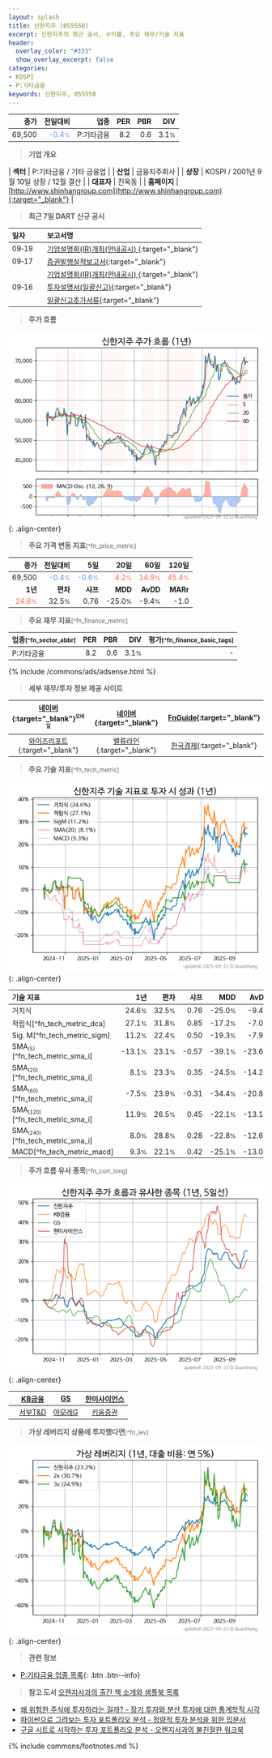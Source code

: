 ```yaml
---
layout: splash
title: 신한지주 (055550)
excerpt: 신한지주의 최근 공시, 수익률, 주요 재무/기술 지표
header:
  overlay_color: "#333"
  show_overlay_excerpt: false
categories:
- KOSPI
- P:기타금융
keywords: 신한지주, 055550
---
```


| **종가** | **전일대비** | **업종** | **PER** | **PBR** | **DIV** |
| -------: | -----------: | -------: | ------: | ------: | ------: |
| 69,500 | <span style="color: cornflowerblue">-0.4<small>%</small></span> | P:기타금융 | 8.2 | 0.6 | 3.1<small>%</small> |

<!-- more -->


> **기업 개요**<a id="company"></a>

| <span style="white-space:nowrap;">**섹터**</span> | P:기타금융 / 기타 금융업 |
| <span style="white-space:nowrap;">**산업**</span> | 금융지주회사 |
| <span style="white-space:nowrap;">**상장**</span> | KOSPI / 2001년 9월 10일 상장 / 12월 결산 |
| <span style="white-space:nowrap;">**대표자**</span> | 진옥동 |
| <span style="white-space:nowrap;">**홈페이지**</span> | [http://www.shinhangroup.com](http://www.shinhangroup.com){:target="_blank"} |


> **최근 7일 DART 신규 공시**<a id="dart"></a>

| **일자** |      | **보고서명** |
| :------- | :--- | :----------- |
| 09&#x2011;19 | | [기업설명회(IR)개최(안내공시)              ](https://dart.fss.or.kr/dsaf001/main.do?rcpNo=20250919800372){:target="_blank"} |
| 09&#x2011;17 | | [증권발행실적보고서](https://dart.fss.or.kr/dsaf001/main.do?rcpNo=20250917000138){:target="_blank"} |
|  | | [기업설명회(IR)개최(안내공시)              ](https://dart.fss.or.kr/dsaf001/main.do?rcpNo=20250917800071){:target="_blank"} |
| 09&#x2011;16 | | [투자설명서(일괄신고)](https://dart.fss.or.kr/dsaf001/main.do?rcpNo=20250916000107){:target="_blank"} |
|  | | [일괄신고추가서류](https://dart.fss.or.kr/dsaf001/main.do?rcpNo=20250916000102){:target="_blank"} |


> **주가 흐름**<a id="price"></a>

![055550](/stock/images/055550.png){: .align-center}


> **주요 가격 변동 지표**<small>[^fn_price_metric]</small>

| **종가** | **전일대비** | **5일** | **20일** | **60일** | **120일** |
| -------: | -----------: | ------: | -------: | -------: | --------: |
| 69,500 | <span style="color: cornflowerblue">-0.4<small>%</small></span> | <span style="color: cornflowerblue">-0.6<small>%</small></span> | <span style="color: tomato">4.2<small>%</small></span> | <span style="color: tomato">14.9<small>%</small></span> | <span style="color: tomato">45.4<small>%</small></span> |
| **1년** | **편차** | **샤프** | **MDD** | **AvDD** | **MARr** |
| <span style="color: tomato">24.6<small>%</small></span> | 32.5<small>%</small> | 0.76 | -25.0<small>%</small> | -9.4<small>%</small> | -1.0 |


> **주요 재무 지표**<small>[^fn_finance_metric]</small>

| **업종**<small>[^fn_sector_abbr]</small> | **PER** | **PBR** | **DIV** | **평가**<small>[^fn_finance_basic_tags]</small> |
| :--------------------------------------- | ------: | ------: | ------: | ----------------------------------------------: |
| P:기타금융 | 8.2 | 0.6 | 3.1<small>%</small> | - |



{% include /commons/ads/adsense.html %}

> **세부 재무/투자 정보 제공 사이트**

| [네이버](https://m.stock.naver.com/domestic/stock/055550/finance/summary){:target="_blank"}<sup><small>모바일</small></sup> | [네이버](https://finance.naver.com/item/coinfo.naver?code=055550){:target="_blank"} | [FnGuide](https://comp.fnguide.com/SVO2/ASP/SVD_Invest.asp?gicode=A055550&MenuYn=Y){:target="_blank"} |
| :---: | :---: | :---: |
| [와이즈리포트](https://comp.wisereport.co.kr/company/c1040001.aspx?cmp_cd=055550){:target="_blank"} | [밸류라인](https://www.valueline.co.kr/finance/summary/055550){:target="_blank"} | [한국경제](https://markets.hankyung.com/stock/055550/financial-summary){:target="_blank"} |


> **주요 기술 지표**<small>[^fn_tech_metric]</small>


![055550](/stock/images/055550_tech.png){: .align-center}

| **기술 지표** | **1년** | **편차** | **샤프** | **MDD** | **AvDD** |
| :------------ | ------: | -----------: | -------: | ------: | -------: |
| 거치식 | 24.6<small>%</small> | 32.5<small>%</small> | 0.76 | -25.0<small>%</small> | -9.4<small>%</small> |
| 적립식[^fn_tech_metric_dca] | 27.1<small>%</small> | 31.8<small>%</small> | 0.85 | -17.2<small>%</small> | -7.0<small>%</small> |
| Sig. M[^fn_tech_metric_sigm] | 11.2<small>%</small> | 22.4<small>%</small> | 0.50 | -19.3<small>%</small> | -7.9<small>%</small> |
| SMA<small><sub>(5)</sub></small>[^fn_tech_metric_sma_i] | -13.1<small>%</small> | 23.1<small>%</small> | -0.57 | -39.1<small>%</small> | -23.6<small>%</small> |
| SMA<small><sub>(20)</sub></small>[^fn_tech_metric_sma_i] | 8.1<small>%</small> | 23.3<small>%</small> | 0.35 | -24.5<small>%</small> | -14.2<small>%</small> |
| SMA<small><sub>(60)</sub></small>[^fn_tech_metric_sma_i] | -7.5<small>%</small> | 23.9<small>%</small> | -0.31 | -34.4<small>%</small> | -20.8<small>%</small> |
| SMA<small><sub>(120)</sub></small>[^fn_tech_metric_sma_i] | 11.9<small>%</small> | 26.5<small>%</small> | 0.45 | -22.1<small>%</small> | -13.1<small>%</small> |
| SMA<small><sub>(240)</sub></small>[^fn_tech_metric_sma_i] | 8.0<small>%</small> | 28.8<small>%</small> | 0.28 | -22.8<small>%</small> | -12.6<small>%</small> |
| MACD[^fn_tech_metric_macd] | 9.3<small>%</small> | 22.1<small>%</small> | 0.42 | -25.1<small>%</small> | -13.0<small>%</small> |


> **주가 흐름 유사 종목**<a id="corr"></a><small>[^fn_corr_long]</small>

![055550](/stock/images/055550_corr.png){: .align-center}

|       | [KB금융](/105560/) | [GS](/078930/) | [한미사이언스](/008930/) |
| :---: | :------------------------------------: | :------------------------------------: | :------------------------------------: |
|       | [서부T&D](/006730/) | [아모레G](/002790/) | [키움증권](/039490/) |


> **가상 레버리지 상품에 투자했다면**<a id="2x"></a><small>[^fn_lev]</small>

![055550](/stock/images/055550_2x.png){: .align-center}


> **관련 정보**

- [P:기타금융 업종 목록](/stats/sector/kospi_업종_기타금융_종목/){: .btn .btn--info}

> **참고 도서** [오렌지사과의 출간 책 소개와 샘플북 목록](https://kongdori.tistory.com/691)

- [왜 위험한 주식에 투자하라는 걸까? - 장기 투자와 분산 투자에 대한 통계학적 시각](https://kongdori.tistory.com/421)
- [파이썬으로 그려보는 투자 포트폴리오 분석  - 정량적 투자 분석을 위한 입문서](https://kongdori.tistory.com/643)
- [구글 시트로 시작하는 투자 포트폴리오 분석 - 오렌지사과의 불친절한 워크북](https://kongdori.tistory.com/449)


{% include commons/footnotes.md %}